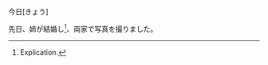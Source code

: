 今日[きょう]

先日、姉が結婚し[^2]、両家で写真を撮りました。

[^2]: Explication.

<script>
    document.addEventListener("DOMContentLoaded", function () {
    const walker = document.createTreeWalker(document.body, NodeFilter.SHOW_TEXT, null, false);
    let node;

    while (node = walker.nextNode()) {
        
        let regex = /(.+)\[(.+)\]/g;
        if (node.nodeValue.match(regex)) {
            
            let newText = node.nodeValue.replace(regex, '<ruby>$1<rt>$2</rt></ruby>');

            let span = document.createElement('span');
            span.innerHTML = newText;

            node.parentNode.replaceChild(span, node);
        }
    }
});
</script>